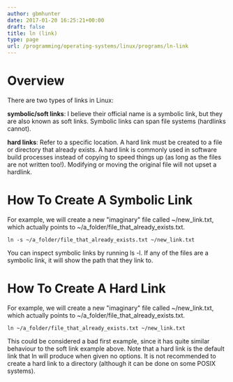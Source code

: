 ```yaml
---
author: gbmhunter
date: 2017-01-20 16:25:21+00:00
draft: false
title: ln (link)
type: page
url: /programming/operating-systems/linux/programs/ln-link
---
```


# Overview




There are two types of links in Linux:




**symbolic/soft links**: I believe their official name is a symbolic link, but they are also known as soft links. Symbolic links can span file systems (hardlinks cannot).




**hard links**: Refer to a specific location. A hard link must be created to a file or directory that already exists. A hard link is commonly used in software build processes instead of copying to speed things up (as long as the files are not written too!). Modifying or moving the original file will not upset a hardlink.




# How To Create A Symbolic Link




For example, we will create a new "imaginary" file called ~/new_link.txt, which actually points to ~/a_folder/file_that_already_exists.txt.



    
    ln -s ~/a_folder/file_that_already_exists.txt ~/new_link.txt




You can inspect symbolic links by running ls -l. If any of the files are a symbolic link, it will show the path that they link to.




# How To Create A Hard Link




For example, we will create a new "imaginary" file called ~/new_link.txt, which actually points to ~/a_folder/file_that_already_exists.txt.



    
    ln ~/a_folder/file_that_already_exists.txt ~/new_link.txt




This could be considered a bad first example, since it has quite similar behaviour to the soft link example above. Note that a hard link is the default link that ln will produce when given no options. It is not recommended to create a hard link to a directory (although it can be done on some POSIX systems).



